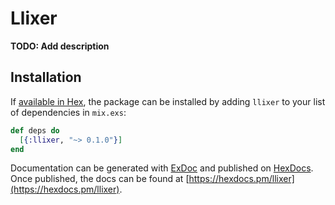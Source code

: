 # Llixer

**TODO: Add description**

## Installation

If [available in Hex](https://hex.pm/docs/publish), the package can be installed
by adding `llixer` to your list of dependencies in `mix.exs`:

```elixir
def deps do
  [{:llixer, "~> 0.1.0"}]
end
```

Documentation can be generated with [ExDoc](https://github.com/elixir-lang/ex_doc)
and published on [HexDocs](https://hexdocs.pm). Once published, the docs can
be found at [https://hexdocs.pm/llixer](https://hexdocs.pm/llixer).

